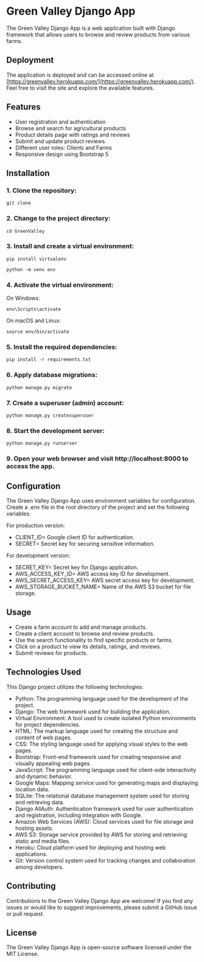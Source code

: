 # Green Valley Django App

The Green Valley Django App is a web application built with Django framework that allows users to browse and review products from various farms.

## Deployment

The application is deployed and can be accessed online at [https://greenvalley.herokuapp.com/](https://greenvalley.herokuapp.com/). Feel free to visit the site and explore the available features.


## Features
- User registration and authentication
- Browse and search for agricultural products
- Product details page with ratings and reviews
- Submit and update product reviews
- Different user roles: Clients and Farms
- Responsive design using Bootstrap 5

## Installation

### 1. Clone the repository:

`git clone`

### 2. Change to the project directory:

`cd GreenValley`

### 3. Install and create a virtual environment:

`pip install virtualenv`

`python -m venv env`

### 4. Activate the virtual environment:

On Windows:

`env\Scripts\activate`

On macOS and Linux:

`source env/bin/activate`

### 5. Install the required dependencies:

`pip install -r requirements.txt`

### 6. Apply database migrations:

`python manage.py migrate`

### 7. Create a superuser (admin) account:

`python manage.py createsuperuser`

### 8. Start the development server:

`python manage.py runserver`

### 9. Open your web browser and visit http://localhost:8000 to access the app.

## Configuration

The Green Valley Django App uses environment variables for configuration. Create a .env file in the root directory of the project and set the following variables:

For production version:

- CLIENT_ID=                  Google client ID for authentication.
- SECRET=                     Secret key for securing sensitive information.

For development version:

- SECRET_KEY=                 Secret key for Django application.
- AWS_ACCESS_KEY_ID=          AWS access key ID for development.
- AWS_SECRET_ACCESS_KEY=      AWS secret access key for development.
- AWS_STORAGE_BUCKET_NAME=    Name of the AWS S3 bucket for file storage.

## Usage
- Create a farm account to add and manage products.
- Create a client account to browse and review products.
- Use the search functionality to find specific products or farms.
- Click on a product to view its details, ratings, and reviews.
- Submit reviews for products.



## Technologies Used

This Django project utilizes the following technologies:

- Python: The programming language used for the development of the project.
- Django: The web framework used for building the application.
- Virtual Environment: A tool used to create isolated Python environments for project dependencies.
- HTML: The markup language used for creating the structure and content of web pages.
- CSS: The styling language used for applying visual styles to the web pages.
- Bootstrap: Front-end framework used for creating responsive and visually appealing web pages.
- JavaScript: The programming language used for client-side interactivity and dynamic behavior.
- Google Maps: Mapping service used for generating maps and displaying location data.
- SQLite: The relational database management system used for storing and retrieving data.
- Django AllAuth: Authentication framework used for user authentication and registration, including integration with Google.
- Amazon Web Services (AWS): Cloud services used for file storage and hosting assets.
- AWS S3: Storage service provided by AWS for storing and retrieving static and media files.
- Heroku: Cloud platform used for deploying and hosting web applications.
- Git: Version control system used for tracking changes and collaboration among developers.


## Contributing
Contributions to the Green Valley Django App are welcome! If you find any issues or would like to suggest improvements, please submit a GitHub issue or pull request.

## License
The Green Valley Django App is open-source software licensed under the MIT License.

